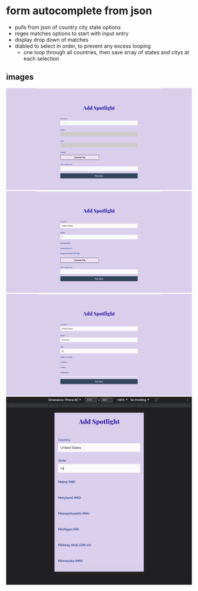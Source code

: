 # form autocomplete from json

- pulls from json of country city state options
- regex matches options to start with input entry
- display drop down of matches
- diabled to select in order, to prevent any excess looping
    - one loop through all countries, then save srray of states and citys at each selection

## images

![landing](./assets/landing.png)
![state](./assets/state.png)
![city](./assets/city.png)
![mobile-state](./assets/mobile-state.png)
